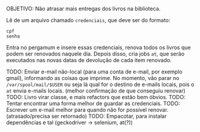 OBJETIVO: Não atrasar mais entregas dos livros na biblioteca.

Lê de um arquivo chamado `credenciais`, que deve ser do formato:
```
cpf
senha
```
Entra no pergamum e insere essas credenciais, renova todos os livros que podem ser renovados naquele dia. Depois disso, cria jobs `at`, que serão executados nas novas datas de devolução de cada item renovado.

TODO: Enviar e-mail não-local (para uma conta de e-mail, por exemplo gmail), informando as coisas que imprime. No momento, vão parar no `/var/spool/mail/$USER` ou seja lá qual for o destino de e-mails locais, pois o `at` envia e-mails locais. (melhor confirmação de que conseguiu renovar)
TODO: Livro virar classe, e mais refactors que estão bem óbvios.
TODO: Tentar encontrar uma forma melhor de guardar as credenciais.
TODO: Escrever um e-mail melhor para quando não for possível renovar.(atrasado/precisa ser retornado)
TODO: Empacotar, para instalar dependências e tal (geckodriver -> selenium, at(?))